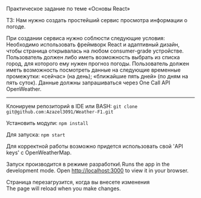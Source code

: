 Практическое задание по теме «Основы React»

ТЗ:
Нам нужно создать простейший сервис просмотра информации о погоде.

При создании сервиса нужно соблюсти следующие условия:
Необходимо использовать фреймворк React и адаптивный дизайн, чтобы страница открывалась на любом consumer-grade устройстве.
Пользователь должен либо иметь возможность выбрать из списка город, для которого ему нужен прогноз погоды.
Пользователь должен иметь возможность посмотреть данные на следующие временные промежутки:
«сейчас» (на день);
«ближайшие пять дней» (по дням на пять суток).
Данные должны запрашиваться через One Call API OpenWeather.
________________________________________________________________________

Клонируем репозиторий в IDE или BASH: `git clone git@github.com:Azazel3091/Weather-F1.git`

Установить модули: `npm install`

Для запуска: `npm start`

Для корректной работы возможно придется использовать свой 'API keys' с OpenWeatherMap.

Запуск производится в режиме разработки\ Runs the app in the development mode.
Open [http://localhost:3000](http://localhost:3000) to view it in your browser.

Страница перезагрузится, когда вы внесете изменения\
The page will reload when you make changes.


